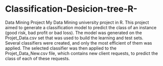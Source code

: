 # Classification-Desicion-tree-R-
Data Mining Project 
My Data Mining university project in R. This project aimed to generate a classification model to predict the class of an instance (good risk, bad profit or bad loss). The model was generated on the Projet_Data.csv set that was used to build the learning and test sets. Several classifiers were created, and only the most efficient of them was applied.
The selected classifier was then applied to the Projet_Data_New.csv file, which contains new client requests, to predict the class of each of these requests.
